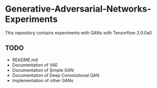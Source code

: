 # Generative-Adversarial-Networks-Experiments
This repository contains experiments with GANs with Tensorflow 2.0.0a0

## TODO
- README.md
- Documentation of VAE
- Documentation of Simple GAN
- Documentation of Deep Convolutional GAN
- Implementation of other GANs
